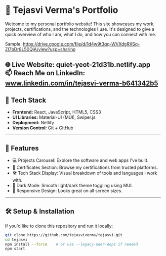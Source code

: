 # 💼 Tejasvi Verma's Portfolio

Welcome to my personal portfolio website! This site showcases my work, projects, certifications, and the technologies I use. It's designed to give a quick overview of who I am, what I do, and how you can connect with me.

Sample: https://drive.google.com/file/d/1d4w9t3qq-WVXdgRXSq-ZI7bDr8L50QjA/view?usp=sharing

🌐 Live Website: quiet-yeot-21d31b.netlify.app  
📫 Reach Me on LinkedIn: www.linkedin.com/in/tejasvi-verma-b641342b5
---

## 🚀 Tech Stack

- **Frontend:** React, JavaScript, HTML5, CSS3
- **UI Libraries:** Material-UI (MUI), Swiper.js
- **Deployment:** Netlify
- **Version Control:** Git + GitHub

---

## 📁 Features

- 💻 Projects Carousel: Explore the software and web apps I've built.
- 📜 Certificates Section: Browse my certifications from trusted platforms.
- 🛠️ Tech Stack Display: Visual breakdown of tools and languages I work with.
- 🌙 Dark Mode: Smooth light/dark theme toggling using MUI.
- 📱 Responsive Design: Looks great on all screen sizes.

---

## 🛠️ Setup & Installation

If you'd like to clone this repository and run it locally:

```bash
git clone https://github.com/tejasviverma/tejasvi.git
cd tejasvi
npm install --force    # or use --legacy-peer-deps if needed
npm start
